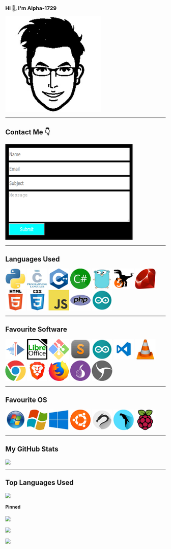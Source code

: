 ### Hi 👋, I'm Alpha-1729

<!-- My profile pic -->

<img src="https://raw.githubusercontent.com/Alpha-1729/Alpha-1729/master/images/profile.jpg" width="300px" height="300px">

---

<!-- Contact Me -->

## Contact Me :point_down:

<a href="https://alpha-1729.github.io/Alpha-1729/index.html">
<img width="400" height="300" alt="Contact_form" src="https://raw.githubusercontent.com/Alpha-1729/Alpha-1729/master/images/contact.png">
</a>

---

<!-- Languages -->

## Languages Used

<img src="https://raw.githubusercontent.com/Alpha-1729/Alpha-1729/master/images/python.jpg" height="64px" width="64px">
<img src="https://raw.githubusercontent.com/Alpha-1729/Alpha-1729/master/images/c.jpg" height="64px" width="64px">
<img src="https://raw.githubusercontent.com/Alpha-1729/Alpha-1729/master/images/cpp.jpg" height="64px" width="64px">
<img src="https://raw.githubusercontent.com/Alpha-1729/Alpha-1729/master/images/csharp.jpg" height="64px" width="64px">
<img src="https://raw.githubusercontent.com/Alpha-1729/Alpha-1729/master/images/go.jpg" height="64px" width="64px">
<img src="https://raw.githubusercontent.com/Alpha-1729/Alpha-1729/master/images/perl.jpg" height="64px" width="64px">
<img src="https://raw.githubusercontent.com/Alpha-1729/Alpha-1729/master/images/ruby.jpg" height="64px" width="64px">
<img src="https://raw.githubusercontent.com/Alpha-1729/Alpha-1729/master/images/html.jpg" height="64px" width="64px">
<img src="https://raw.githubusercontent.com/Alpha-1729/Alpha-1729/master/images/css.jpg" height="64px" width="64px">
<img src="https://raw.githubusercontent.com/Alpha-1729/Alpha-1729/master/images/javascript.jpg" height="64px" width="64px">
<img src="https://raw.githubusercontent.com/Alpha-1729/Alpha-1729/master/images/php.jpg" height="64px" width="64px">
<img src="https://raw.githubusercontent.com/Alpha-1729/Alpha-1729/master/images/arduino.jpg" height="64px" width="64px">

---

<!-- Software -->

## Favourite Software

<img src="https://raw.githubusercontent.com/Alpha-1729/Alpha-1729/master/images/kdenlive.jpg" height="64px" width="64px">
<img src="https://raw.githubusercontent.com/Alpha-1729/Alpha-1729/master/images/libreoffice.jpg" height="64px" width="64px">
<img src="https://raw.githubusercontent.com/Alpha-1729/Alpha-1729/master/images/github.jpg" height="64px" width="64px">
<img src="https://raw.githubusercontent.com/Alpha-1729/Alpha-1729/master/images/sublime.jpg" height="64px" width="64px">
<img src="https://raw.githubusercontent.com/Alpha-1729/Alpha-1729/master/images/arduino.jpg" height="64px" width="64px">
<img src="https://raw.githubusercontent.com/Alpha-1729/Alpha-1729/master/images/vscode.jpg" height="64px" width="64px">
<img src="https://raw.githubusercontent.com/Alpha-1729/Alpha-1729/master/images/vlc.jpg" height="64px" width="64px">
<img src="https://raw.githubusercontent.com/Alpha-1729/Alpha-1729/master/images/chrome.jpg" height="64px" width="64px">
<img src="https://raw.githubusercontent.com/Alpha-1729/Alpha-1729/master/images/brave.jpg" height="64px" width="64px">
<img src="https://raw.githubusercontent.com/Alpha-1729/Alpha-1729/master/images/mozilla.jpg" height="64px" width="64px">
<img src="https://raw.githubusercontent.com/Alpha-1729/Alpha-1729/master/images/tor.jpg" height="64px" width="64px">
<img src="https://raw.githubusercontent.com/Alpha-1729/Alpha-1729/master/images/sphere.jpg" height="64px" width="64px">

---

<!-- Os Used -->

## Favourite OS

<img src="https://raw.githubusercontent.com/Alpha-1729/Alpha-1729/master/images/win7.jpg" height="64px" width="64px">
<img src="https://raw.githubusercontent.com/Alpha-1729/Alpha-1729/master/images/win8.jpg" height="64px" width="64px">
<img src="https://raw.githubusercontent.com/Alpha-1729/Alpha-1729/master/images/win10.jpg" height="64px" width="64px">
<img src="https://raw.githubusercontent.com/Alpha-1729/Alpha-1729/master/images/ubuntu.jpg" height="64px" width="64px">
<img src="https://raw.githubusercontent.com/Alpha-1729/Alpha-1729/master/images/kali.jpg" height="64px" width="64px">
<img src="https://raw.githubusercontent.com/Alpha-1729/Alpha-1729/master/images/parrot.jpg" height="64px" width="64px">
<img src="https://raw.githubusercontent.com/Alpha-1729/Alpha-1729/master/images/raspberry.jpg" height="64px" width="64px">

---

<!--My Github Stats-->

## My GitHub Stats

<a href="https://github.com/Alpha-1729/Alpha-1729">
  <img align="center"  src="https://github-readme-stats.alpha-1729.vercel.app/api?username=Alpha-1729&theme=radical&show_icons=true&line_height=27&count_private=true&alt="Alpha-1729 GitHub Stats" />
</a>
<hr>

<!-- Top Languages Used -->
<!-- Themes supported -> dark, radical, merko, gruvbox, tokyonight, onedark, cobalt, synthwave, highcontrast, dracula. -->

## Top Languages Used

<a href="https://github.com/Alpha-1729/Alpha-1729">
  <img align="center" src="https://github-readme-stats.alpha-1729.vercel.app/api/top-langs/?username=Alpha-1729&theme=radical" />
</a>

<!-- Pinned card -->

#### Pinned

<a href="https://github.com/Alpha-1729/Name_The_Certificate/">
  <img align="center"  src="https://github-readme-stats.vercel.app/api/pin/?username=Alpha-1729&repo=Name_The_Certificate&show_owner=true&theme=radical" />
</a>
<br><br>
<a href="https://github.com/Alpha-1729/ESP_WiFi_Captive_Portal/">
  <img align="center"  src="https://github-readme-stats.vercel.app/api/pin/?username=Alpha-1729&repo=ESP_WiFi_Captive_Portal&show_owner=true&theme=radical" />
</a>
<br><br>
<a href="https://github.com/Alpha-1729/Python_Simple_File_Classifier/">
  <img   align="center"  src="https://github-readme-stats.vercel.app/api/pin/?username=Alpha-1729&repo=Python_Simple_File_Classifier&show_owner=true&theme=radical" />
</a>
